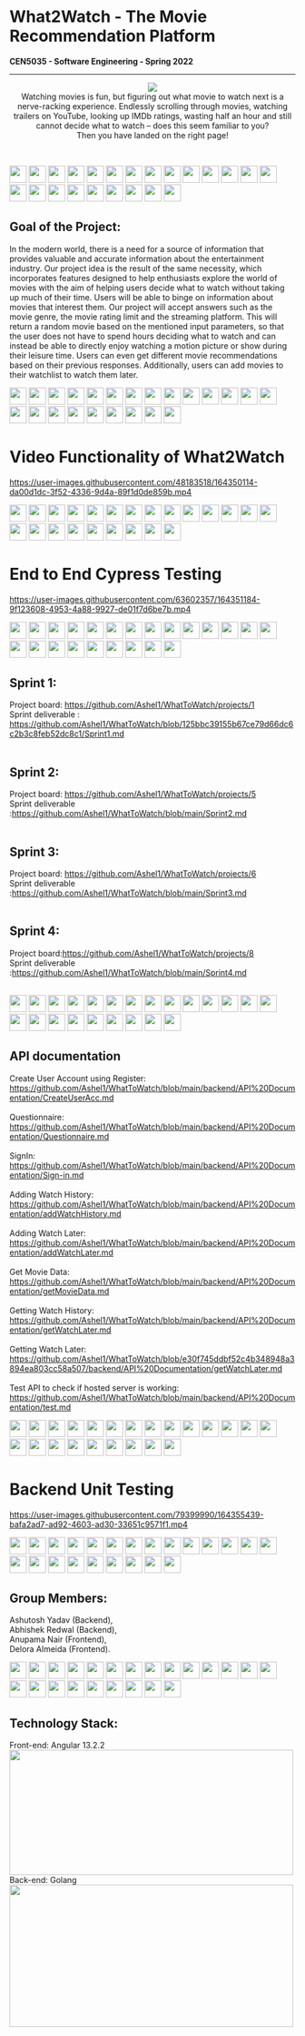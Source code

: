 # What2Watch - The Movie Recommendation Platform 
<b>CEN5035 - Software Engineering - Spring 2022</b>
<hr>

<p align="center">
<img src="https://github.com/Ashel1/WhatToWatch/blob/b869a2fd596c228932492ce0f2c90c4c866b662d/images/what2watch.png"/>
<br>
Watching movies is fun, but figuring out what movie to watch next is a nerve-racking experience. Endlessly scrolling through movies, watching trailers on YouTube, looking up IMDb ratings, wasting half an hour and still cannot decide what to watch – does this seem familiar to you? <br>
Then you have landed on the right page!
</p>
<br>

<img src="https://github.com/Ashel1/WhatToWatch/blob/9c953b4572c36a09f87d8c26a8bc3b705865c48d/images/reel.png" height="30" width="30"/> <img src="https://github.com/Ashel1/WhatToWatch/blob/9c953b4572c36a09f87d8c26a8bc3b705865c48d/images/reel.png" height="30" width="30"/> <img src="https://github.com/Ashel1/WhatToWatch/blob/9c953b4572c36a09f87d8c26a8bc3b705865c48d/images/reel.png" height="30" width="30"/> <img src="https://github.com/Ashel1/WhatToWatch/blob/9c953b4572c36a09f87d8c26a8bc3b705865c48d/images/reel.png" height="30" width="30"/> <img src="https://github.com/Ashel1/WhatToWatch/blob/9c953b4572c36a09f87d8c26a8bc3b705865c48d/images/reel.png" height="30" width="30"/> <img src="https://github.com/Ashel1/WhatToWatch/blob/9c953b4572c36a09f87d8c26a8bc3b705865c48d/images/reel.png" height="30" width="30"/> <img src="https://github.com/Ashel1/WhatToWatch/blob/9c953b4572c36a09f87d8c26a8bc3b705865c48d/images/reel.png" height="30" width="30"/> <img src="https://github.com/Ashel1/WhatToWatch/blob/9c953b4572c36a09f87d8c26a8bc3b705865c48d/images/reel.png" height="30" width="30"/> <img src="https://github.com/Ashel1/WhatToWatch/blob/9c953b4572c36a09f87d8c26a8bc3b705865c48d/images/reel.png" height="30" width="30"/> <img src="https://github.com/Ashel1/WhatToWatch/blob/9c953b4572c36a09f87d8c26a8bc3b705865c48d/images/reel.png" height="30" width="30"/> <img src="https://github.com/Ashel1/WhatToWatch/blob/9c953b4572c36a09f87d8c26a8bc3b705865c48d/images/reel.png" height="30" width="30"/> <img src="https://github.com/Ashel1/WhatToWatch/blob/9c953b4572c36a09f87d8c26a8bc3b705865c48d/images/reel.png" height="30" width="30"/> <img src="https://github.com/Ashel1/WhatToWatch/blob/9c953b4572c36a09f87d8c26a8bc3b705865c48d/images/reel.png" height="30" width="30"/> <img src="https://github.com/Ashel1/WhatToWatch/blob/9c953b4572c36a09f87d8c26a8bc3b705865c48d/images/reel.png" height="30" width="30"/> <img src="https://github.com/Ashel1/WhatToWatch/blob/9c953b4572c36a09f87d8c26a8bc3b705865c48d/images/reel.png" height="30" width="30"/> <img src="https://github.com/Ashel1/WhatToWatch/blob/9c953b4572c36a09f87d8c26a8bc3b705865c48d/images/reel.png" height="30" width="30"/> <img src="https://github.com/Ashel1/WhatToWatch/blob/9c953b4572c36a09f87d8c26a8bc3b705865c48d/images/reel.png" height="30" width="30"/> <img src="https://github.com/Ashel1/WhatToWatch/blob/9c953b4572c36a09f87d8c26a8bc3b705865c48d/images/reel.png" height="30" width="30"/> <img src="https://github.com/Ashel1/WhatToWatch/blob/9c953b4572c36a09f87d8c26a8bc3b705865c48d/images/reel.png" height="30" width="30"/> <img src="https://github.com/Ashel1/WhatToWatch/blob/9c953b4572c36a09f87d8c26a8bc3b705865c48d/images/reel.png" height="30" width="30"/> <img src="https://github.com/Ashel1/WhatToWatch/blob/9c953b4572c36a09f87d8c26a8bc3b705865c48d/images/reel.png" height="30" width="30"/> <img src="https://github.com/Ashel1/WhatToWatch/blob/9c953b4572c36a09f87d8c26a8bc3b705865c48d/images/reel.png" height="30" width="30"/> <img src="https://github.com/Ashel1/WhatToWatch/blob/9c953b4572c36a09f87d8c26a8bc3b705865c48d/images/reel.png" height="30" width="30"/> 


<b><h2>Goal of the Project:</h2></b>
In the modern world, there is a need for a source of information that provides valuable and accurate information about the entertainment industry. Our project idea is the result of the same necessity, which incorporates features designed to help enthusiasts explore the world of movies with the aim of helping users decide what to watch without taking up much of their time. Users will be able to binge on information about movies that interest them. Our project will accept answers such as the movie genre, the movie rating limit and the streaming platform. This will return a random movie based on the mentioned input parameters, so that the user does not have to spend hours deciding what to watch and can instead be able to directly enjoy watching a motion picture or show during their leisure time. Users can even get different movie recommendations based on their previous responses. Additionally, users can add movies to their watchlist to watch them later.

<img src="https://github.com/Ashel1/WhatToWatch/blob/9c953b4572c36a09f87d8c26a8bc3b705865c48d/images/reel.png" height="30" width="30"/> <img src="https://github.com/Ashel1/WhatToWatch/blob/9c953b4572c36a09f87d8c26a8bc3b705865c48d/images/reel.png" height="30" width="30"/> <img src="https://github.com/Ashel1/WhatToWatch/blob/9c953b4572c36a09f87d8c26a8bc3b705865c48d/images/reel.png" height="30" width="30"/> <img src="https://github.com/Ashel1/WhatToWatch/blob/9c953b4572c36a09f87d8c26a8bc3b705865c48d/images/reel.png" height="30" width="30"/> <img src="https://github.com/Ashel1/WhatToWatch/blob/9c953b4572c36a09f87d8c26a8bc3b705865c48d/images/reel.png" height="30" width="30"/> <img src="https://github.com/Ashel1/WhatToWatch/blob/9c953b4572c36a09f87d8c26a8bc3b705865c48d/images/reel.png" height="30" width="30"/> <img src="https://github.com/Ashel1/WhatToWatch/blob/9c953b4572c36a09f87d8c26a8bc3b705865c48d/images/reel.png" height="30" width="30"/> <img src="https://github.com/Ashel1/WhatToWatch/blob/9c953b4572c36a09f87d8c26a8bc3b705865c48d/images/reel.png" height="30" width="30"/> <img src="https://github.com/Ashel1/WhatToWatch/blob/9c953b4572c36a09f87d8c26a8bc3b705865c48d/images/reel.png" height="30" width="30"/> <img src="https://github.com/Ashel1/WhatToWatch/blob/9c953b4572c36a09f87d8c26a8bc3b705865c48d/images/reel.png" height="30" width="30"/> <img src="https://github.com/Ashel1/WhatToWatch/blob/9c953b4572c36a09f87d8c26a8bc3b705865c48d/images/reel.png" height="30" width="30"/> <img src="https://github.com/Ashel1/WhatToWatch/blob/9c953b4572c36a09f87d8c26a8bc3b705865c48d/images/reel.png" height="30" width="30"/> <img src="https://github.com/Ashel1/WhatToWatch/blob/9c953b4572c36a09f87d8c26a8bc3b705865c48d/images/reel.png" height="30" width="30"/> <img src="https://github.com/Ashel1/WhatToWatch/blob/9c953b4572c36a09f87d8c26a8bc3b705865c48d/images/reel.png" height="30" width="30"/> <img src="https://github.com/Ashel1/WhatToWatch/blob/9c953b4572c36a09f87d8c26a8bc3b705865c48d/images/reel.png" height="30" width="30"/> <img src="https://github.com/Ashel1/WhatToWatch/blob/9c953b4572c36a09f87d8c26a8bc3b705865c48d/images/reel.png" height="30" width="30"/> <img src="https://github.com/Ashel1/WhatToWatch/blob/9c953b4572c36a09f87d8c26a8bc3b705865c48d/images/reel.png" height="30" width="30"/> <img src="https://github.com/Ashel1/WhatToWatch/blob/9c953b4572c36a09f87d8c26a8bc3b705865c48d/images/reel.png" height="30" width="30"/> <img src="https://github.com/Ashel1/WhatToWatch/blob/9c953b4572c36a09f87d8c26a8bc3b705865c48d/images/reel.png" height="30" width="30"/> <img src="https://github.com/Ashel1/WhatToWatch/blob/9c953b4572c36a09f87d8c26a8bc3b705865c48d/images/reel.png" height="30" width="30"/> <img src="https://github.com/Ashel1/WhatToWatch/blob/9c953b4572c36a09f87d8c26a8bc3b705865c48d/images/reel.png" height="30" width="30"/> <img src="https://github.com/Ashel1/WhatToWatch/blob/9c953b4572c36a09f87d8c26a8bc3b705865c48d/images/reel.png" height="30" width="30"/> <img src="https://github.com/Ashel1/WhatToWatch/blob/9c953b4572c36a09f87d8c26a8bc3b705865c48d/images/reel.png" height="30" width="30"/>

<h1>Video Functionality of What2Watch</h1>
  


https://user-images.githubusercontent.com/48183518/164350114-da00d1dc-3f52-4336-9d4a-89f1d0de859b.mp4


<img src="https://github.com/Ashel1/WhatToWatch/blob/9c953b4572c36a09f87d8c26a8bc3b705865c48d/images/reel.png" height="30" width="30"/> <img src="https://github.com/Ashel1/WhatToWatch/blob/9c953b4572c36a09f87d8c26a8bc3b705865c48d/images/reel.png" height="30" width="30"/> <img src="https://github.com/Ashel1/WhatToWatch/blob/9c953b4572c36a09f87d8c26a8bc3b705865c48d/images/reel.png" height="30" width="30"/> <img src="https://github.com/Ashel1/WhatToWatch/blob/9c953b4572c36a09f87d8c26a8bc3b705865c48d/images/reel.png" height="30" width="30"/> <img src="https://github.com/Ashel1/WhatToWatch/blob/9c953b4572c36a09f87d8c26a8bc3b705865c48d/images/reel.png" height="30" width="30"/> <img src="https://github.com/Ashel1/WhatToWatch/blob/9c953b4572c36a09f87d8c26a8bc3b705865c48d/images/reel.png" height="30" width="30"/> <img src="https://github.com/Ashel1/WhatToWatch/blob/9c953b4572c36a09f87d8c26a8bc3b705865c48d/images/reel.png" height="30" width="30"/> <img src="https://github.com/Ashel1/WhatToWatch/blob/9c953b4572c36a09f87d8c26a8bc3b705865c48d/images/reel.png" height="30" width="30"/> <img src="https://github.com/Ashel1/WhatToWatch/blob/9c953b4572c36a09f87d8c26a8bc3b705865c48d/images/reel.png" height="30" width="30"/> <img src="https://github.com/Ashel1/WhatToWatch/blob/9c953b4572c36a09f87d8c26a8bc3b705865c48d/images/reel.png" height="30" width="30"/> <img src="https://github.com/Ashel1/WhatToWatch/blob/9c953b4572c36a09f87d8c26a8bc3b705865c48d/images/reel.png" height="30" width="30"/> <img src="https://github.com/Ashel1/WhatToWatch/blob/9c953b4572c36a09f87d8c26a8bc3b705865c48d/images/reel.png" height="30" width="30"/> <img src="https://github.com/Ashel1/WhatToWatch/blob/9c953b4572c36a09f87d8c26a8bc3b705865c48d/images/reel.png" height="30" width="30"/> <img src="https://github.com/Ashel1/WhatToWatch/blob/9c953b4572c36a09f87d8c26a8bc3b705865c48d/images/reel.png" height="30" width="30"/> <img src="https://github.com/Ashel1/WhatToWatch/blob/9c953b4572c36a09f87d8c26a8bc3b705865c48d/images/reel.png" height="30" width="30"/> <img src="https://github.com/Ashel1/WhatToWatch/blob/9c953b4572c36a09f87d8c26a8bc3b705865c48d/images/reel.png" height="30" width="30"/> <img src="https://github.com/Ashel1/WhatToWatch/blob/9c953b4572c36a09f87d8c26a8bc3b705865c48d/images/reel.png" height="30" width="30"/> <img src="https://github.com/Ashel1/WhatToWatch/blob/9c953b4572c36a09f87d8c26a8bc3b705865c48d/images/reel.png" height="30" width="30"/> <img src="https://github.com/Ashel1/WhatToWatch/blob/9c953b4572c36a09f87d8c26a8bc3b705865c48d/images/reel.png" height="30" width="30"/> <img src="https://github.com/Ashel1/WhatToWatch/blob/9c953b4572c36a09f87d8c26a8bc3b705865c48d/images/reel.png" height="30" width="30"/> <img src="https://github.com/Ashel1/WhatToWatch/blob/9c953b4572c36a09f87d8c26a8bc3b705865c48d/images/reel.png" height="30" width="30"/> <img src="https://github.com/Ashel1/WhatToWatch/blob/9c953b4572c36a09f87d8c26a8bc3b705865c48d/images/reel.png" height="30" width="30"/> <img src="https://github.com/Ashel1/WhatToWatch/blob/9c953b4572c36a09f87d8c26a8bc3b705865c48d/images/reel.png" height="30" width="30"/>


<h1>End to End Cypress Testing</h1>


https://user-images.githubusercontent.com/63602357/164351184-9f123608-4953-4a88-9927-de01f7d6be7b.mp4



<img src="https://github.com/Ashel1/WhatToWatch/blob/9c953b4572c36a09f87d8c26a8bc3b705865c48d/images/reel.png" height="30" width="30"/> <img src="https://github.com/Ashel1/WhatToWatch/blob/9c953b4572c36a09f87d8c26a8bc3b705865c48d/images/reel.png" height="30" width="30"/> <img src="https://github.com/Ashel1/WhatToWatch/blob/9c953b4572c36a09f87d8c26a8bc3b705865c48d/images/reel.png" height="30" width="30"/> <img src="https://github.com/Ashel1/WhatToWatch/blob/9c953b4572c36a09f87d8c26a8bc3b705865c48d/images/reel.png" height="30" width="30"/> <img src="https://github.com/Ashel1/WhatToWatch/blob/9c953b4572c36a09f87d8c26a8bc3b705865c48d/images/reel.png" height="30" width="30"/> <img src="https://github.com/Ashel1/WhatToWatch/blob/9c953b4572c36a09f87d8c26a8bc3b705865c48d/images/reel.png" height="30" width="30"/> <img src="https://github.com/Ashel1/WhatToWatch/blob/9c953b4572c36a09f87d8c26a8bc3b705865c48d/images/reel.png" height="30" width="30"/> <img src="https://github.com/Ashel1/WhatToWatch/blob/9c953b4572c36a09f87d8c26a8bc3b705865c48d/images/reel.png" height="30" width="30"/> <img src="https://github.com/Ashel1/WhatToWatch/blob/9c953b4572c36a09f87d8c26a8bc3b705865c48d/images/reel.png" height="30" width="30"/> <img src="https://github.com/Ashel1/WhatToWatch/blob/9c953b4572c36a09f87d8c26a8bc3b705865c48d/images/reel.png" height="30" width="30"/> <img src="https://github.com/Ashel1/WhatToWatch/blob/9c953b4572c36a09f87d8c26a8bc3b705865c48d/images/reel.png" height="30" width="30"/> <img src="https://github.com/Ashel1/WhatToWatch/blob/9c953b4572c36a09f87d8c26a8bc3b705865c48d/images/reel.png" height="30" width="30"/> <img src="https://github.com/Ashel1/WhatToWatch/blob/9c953b4572c36a09f87d8c26a8bc3b705865c48d/images/reel.png" height="30" width="30"/> <img src="https://github.com/Ashel1/WhatToWatch/blob/9c953b4572c36a09f87d8c26a8bc3b705865c48d/images/reel.png" height="30" width="30"/> <img src="https://github.com/Ashel1/WhatToWatch/blob/9c953b4572c36a09f87d8c26a8bc3b705865c48d/images/reel.png" height="30" width="30"/> <img src="https://github.com/Ashel1/WhatToWatch/blob/9c953b4572c36a09f87d8c26a8bc3b705865c48d/images/reel.png" height="30" width="30"/> <img src="https://github.com/Ashel1/WhatToWatch/blob/9c953b4572c36a09f87d8c26a8bc3b705865c48d/images/reel.png" height="30" width="30"/> <img src="https://github.com/Ashel1/WhatToWatch/blob/9c953b4572c36a09f87d8c26a8bc3b705865c48d/images/reel.png" height="30" width="30"/> <img src="https://github.com/Ashel1/WhatToWatch/blob/9c953b4572c36a09f87d8c26a8bc3b705865c48d/images/reel.png" height="30" width="30"/> <img src="https://github.com/Ashel1/WhatToWatch/blob/9c953b4572c36a09f87d8c26a8bc3b705865c48d/images/reel.png" height="30" width="30"/> <img src="https://github.com/Ashel1/WhatToWatch/blob/9c953b4572c36a09f87d8c26a8bc3b705865c48d/images/reel.png" height="30" width="30"/> <img src="https://github.com/Ashel1/WhatToWatch/blob/9c953b4572c36a09f87d8c26a8bc3b705865c48d/images/reel.png" height="30" width="30"/> <img src="https://github.com/Ashel1/WhatToWatch/blob/9c953b4572c36a09f87d8c26a8bc3b705865c48d/images/reel.png" height="30" width="30"/>

<b><h2>Sprint 1:</h2></b>
Project board: https://github.com/Ashel1/WhatToWatch/projects/1 <br>
Sprint deliverable : https://github.com/Ashel1/WhatToWatch/blob/125bbc39155b67ce79d66dc6c2b3c8feb52dc8c1/Sprint1.md <br>
<br>

<b><h2>Sprint 2:</h2></b>
Project board: https://github.com/Ashel1/WhatToWatch/projects/5 <br>
Sprint deliverable :https://github.com/Ashel1/WhatToWatch/blob/main/Sprint2.md<br>
<br>

<b><h2>Sprint 3:</h2></b>
Project board: https://github.com/Ashel1/WhatToWatch/projects/6<br>
Sprint deliverable :https://github.com/Ashel1/WhatToWatch/blob/main/Sprint3.md<br>
<br>

<b><h2>Sprint 4:</h2></b>
Project board:https://github.com/Ashel1/WhatToWatch/projects/8<br>
Sprint deliverable :https://github.com/Ashel1/WhatToWatch/blob/main/Sprint4.md<br>
<br>

<img src="https://github.com/Ashel1/WhatToWatch/blob/9c953b4572c36a09f87d8c26a8bc3b705865c48d/images/reel.png" height="30" width="30"/> <img src="https://github.com/Ashel1/WhatToWatch/blob/9c953b4572c36a09f87d8c26a8bc3b705865c48d/images/reel.png" height="30" width="30"/> <img src="https://github.com/Ashel1/WhatToWatch/blob/9c953b4572c36a09f87d8c26a8bc3b705865c48d/images/reel.png" height="30" width="30"/> <img src="https://github.com/Ashel1/WhatToWatch/blob/9c953b4572c36a09f87d8c26a8bc3b705865c48d/images/reel.png" height="30" width="30"/> <img src="https://github.com/Ashel1/WhatToWatch/blob/9c953b4572c36a09f87d8c26a8bc3b705865c48d/images/reel.png" height="30" width="30"/> <img src="https://github.com/Ashel1/WhatToWatch/blob/9c953b4572c36a09f87d8c26a8bc3b705865c48d/images/reel.png" height="30" width="30"/> <img src="https://github.com/Ashel1/WhatToWatch/blob/9c953b4572c36a09f87d8c26a8bc3b705865c48d/images/reel.png" height="30" width="30"/> <img src="https://github.com/Ashel1/WhatToWatch/blob/9c953b4572c36a09f87d8c26a8bc3b705865c48d/images/reel.png" height="30" width="30"/> <img src="https://github.com/Ashel1/WhatToWatch/blob/9c953b4572c36a09f87d8c26a8bc3b705865c48d/images/reel.png" height="30" width="30"/> <img src="https://github.com/Ashel1/WhatToWatch/blob/9c953b4572c36a09f87d8c26a8bc3b705865c48d/images/reel.png" height="30" width="30"/> <img src="https://github.com/Ashel1/WhatToWatch/blob/9c953b4572c36a09f87d8c26a8bc3b705865c48d/images/reel.png" height="30" width="30"/> <img src="https://github.com/Ashel1/WhatToWatch/blob/9c953b4572c36a09f87d8c26a8bc3b705865c48d/images/reel.png" height="30" width="30"/> <img src="https://github.com/Ashel1/WhatToWatch/blob/9c953b4572c36a09f87d8c26a8bc3b705865c48d/images/reel.png" height="30" width="30"/> <img src="https://github.com/Ashel1/WhatToWatch/blob/9c953b4572c36a09f87d8c26a8bc3b705865c48d/images/reel.png" height="30" width="30"/> <img src="https://github.com/Ashel1/WhatToWatch/blob/9c953b4572c36a09f87d8c26a8bc3b705865c48d/images/reel.png" height="30" width="30"/> <img src="https://github.com/Ashel1/WhatToWatch/blob/9c953b4572c36a09f87d8c26a8bc3b705865c48d/images/reel.png" height="30" width="30"/> <img src="https://github.com/Ashel1/WhatToWatch/blob/9c953b4572c36a09f87d8c26a8bc3b705865c48d/images/reel.png" height="30" width="30"/> <img src="https://github.com/Ashel1/WhatToWatch/blob/9c953b4572c36a09f87d8c26a8bc3b705865c48d/images/reel.png" height="30" width="30"/> <img src="https://github.com/Ashel1/WhatToWatch/blob/9c953b4572c36a09f87d8c26a8bc3b705865c48d/images/reel.png" height="30" width="30"/> <img src="https://github.com/Ashel1/WhatToWatch/blob/9c953b4572c36a09f87d8c26a8bc3b705865c48d/images/reel.png" height="30" width="30"/> <img src="https://github.com/Ashel1/WhatToWatch/blob/9c953b4572c36a09f87d8c26a8bc3b705865c48d/images/reel.png" height="30" width="30"/> <img src="https://github.com/Ashel1/WhatToWatch/blob/9c953b4572c36a09f87d8c26a8bc3b705865c48d/images/reel.png" height="30" width="30"/> <img src="https://github.com/Ashel1/WhatToWatch/blob/9c953b4572c36a09f87d8c26a8bc3b705865c48d/images/reel.png" height="30" width="30"/> 
<b><h2>API documentation</h2></b>
Create User Account using Register: https://github.com/Ashel1/WhatToWatch/blob/main/backend/API%20Documentation/CreateUserAcc.md<br><br>
Questionnaire: https://github.com/Ashel1/WhatToWatch/blob/main/backend/API%20Documentation/Questionnaire.md<br><br>
SignIn: https://github.com/Ashel1/WhatToWatch/blob/main/backend/API%20Documentation/Sign-in.md<br><br>
Adding Watch History: https://github.com/Ashel1/WhatToWatch/blob/main/backend/API%20Documentation/addWatchHistory.md<br><br>
Adding Watch Later: https://github.com/Ashel1/WhatToWatch/blob/main/backend/API%20Documentation/addWatchLater.md<br><br>
Get Movie Data: https://github.com/Ashel1/WhatToWatch/blob/main/backend/API%20Documentation/getMovieData.md<br><br>
Getting Watch History: https://github.com/Ashel1/WhatToWatch/blob/main/backend/API%20Documentation/getWatchLater.md<br><br>
Getting Watch Later: https://github.com/Ashel1/WhatToWatch/blob/e30f745ddbf52c4b348948a3894ea803cc58a507/backend/API%20Documentation/getWatchLater.md<br><br>
Test API to check if hosted server is working: https://github.com/Ashel1/WhatToWatch/blob/main/backend/API%20Documentation/test.md

<img src="https://github.com/Ashel1/WhatToWatch/blob/9c953b4572c36a09f87d8c26a8bc3b705865c48d/images/reel.png" height="30" width="30"/> <img src="https://github.com/Ashel1/WhatToWatch/blob/9c953b4572c36a09f87d8c26a8bc3b705865c48d/images/reel.png" height="30" width="30"/> <img src="https://github.com/Ashel1/WhatToWatch/blob/9c953b4572c36a09f87d8c26a8bc3b705865c48d/images/reel.png" height="30" width="30"/> <img src="https://github.com/Ashel1/WhatToWatch/blob/9c953b4572c36a09f87d8c26a8bc3b705865c48d/images/reel.png" height="30" width="30"/> <img src="https://github.com/Ashel1/WhatToWatch/blob/9c953b4572c36a09f87d8c26a8bc3b705865c48d/images/reel.png" height="30" width="30"/> <img src="https://github.com/Ashel1/WhatToWatch/blob/9c953b4572c36a09f87d8c26a8bc3b705865c48d/images/reel.png" height="30" width="30"/> <img src="https://github.com/Ashel1/WhatToWatch/blob/9c953b4572c36a09f87d8c26a8bc3b705865c48d/images/reel.png" height="30" width="30"/> <img src="https://github.com/Ashel1/WhatToWatch/blob/9c953b4572c36a09f87d8c26a8bc3b705865c48d/images/reel.png" height="30" width="30"/> <img src="https://github.com/Ashel1/WhatToWatch/blob/9c953b4572c36a09f87d8c26a8bc3b705865c48d/images/reel.png" height="30" width="30"/> <img src="https://github.com/Ashel1/WhatToWatch/blob/9c953b4572c36a09f87d8c26a8bc3b705865c48d/images/reel.png" height="30" width="30"/> <img src="https://github.com/Ashel1/WhatToWatch/blob/9c953b4572c36a09f87d8c26a8bc3b705865c48d/images/reel.png" height="30" width="30"/> <img src="https://github.com/Ashel1/WhatToWatch/blob/9c953b4572c36a09f87d8c26a8bc3b705865c48d/images/reel.png" height="30" width="30"/> <img src="https://github.com/Ashel1/WhatToWatch/blob/9c953b4572c36a09f87d8c26a8bc3b705865c48d/images/reel.png" height="30" width="30"/> <img src="https://github.com/Ashel1/WhatToWatch/blob/9c953b4572c36a09f87d8c26a8bc3b705865c48d/images/reel.png" height="30" width="30"/> <img src="https://github.com/Ashel1/WhatToWatch/blob/9c953b4572c36a09f87d8c26a8bc3b705865c48d/images/reel.png" height="30" width="30"/> <img src="https://github.com/Ashel1/WhatToWatch/blob/9c953b4572c36a09f87d8c26a8bc3b705865c48d/images/reel.png" height="30" width="30"/> <img src="https://github.com/Ashel1/WhatToWatch/blob/9c953b4572c36a09f87d8c26a8bc3b705865c48d/images/reel.png" height="30" width="30"/> <img src="https://github.com/Ashel1/WhatToWatch/blob/9c953b4572c36a09f87d8c26a8bc3b705865c48d/images/reel.png" height="30" width="30"/> <img src="https://github.com/Ashel1/WhatToWatch/blob/9c953b4572c36a09f87d8c26a8bc3b705865c48d/images/reel.png" height="30" width="30"/> <img src="https://github.com/Ashel1/WhatToWatch/blob/9c953b4572c36a09f87d8c26a8bc3b705865c48d/images/reel.png" height="30" width="30"/> <img src="https://github.com/Ashel1/WhatToWatch/blob/9c953b4572c36a09f87d8c26a8bc3b705865c48d/images/reel.png" height="30" width="30"/> <img src="https://github.com/Ashel1/WhatToWatch/blob/9c953b4572c36a09f87d8c26a8bc3b705865c48d/images/reel.png" height="30" width="30"/> <img src="https://github.com/Ashel1/WhatToWatch/blob/9c953b4572c36a09f87d8c26a8bc3b705865c48d/images/reel.png" height="30" width="30"/> 

<h1>Backend Unit Testing</h1>

https://user-images.githubusercontent.com/79399990/164355439-bafa2ad7-ad92-4603-ad30-33651c9571f1.mp4

<img src="https://github.com/Ashel1/WhatToWatch/blob/9c953b4572c36a09f87d8c26a8bc3b705865c48d/images/reel.png" height="30" width="30"/> <img src="https://github.com/Ashel1/WhatToWatch/blob/9c953b4572c36a09f87d8c26a8bc3b705865c48d/images/reel.png" height="30" width="30"/> <img src="https://github.com/Ashel1/WhatToWatch/blob/9c953b4572c36a09f87d8c26a8bc3b705865c48d/images/reel.png" height="30" width="30"/> <img src="https://github.com/Ashel1/WhatToWatch/blob/9c953b4572c36a09f87d8c26a8bc3b705865c48d/images/reel.png" height="30" width="30"/> <img src="https://github.com/Ashel1/WhatToWatch/blob/9c953b4572c36a09f87d8c26a8bc3b705865c48d/images/reel.png" height="30" width="30"/> <img src="https://github.com/Ashel1/WhatToWatch/blob/9c953b4572c36a09f87d8c26a8bc3b705865c48d/images/reel.png" height="30" width="30"/> <img src="https://github.com/Ashel1/WhatToWatch/blob/9c953b4572c36a09f87d8c26a8bc3b705865c48d/images/reel.png" height="30" width="30"/> <img src="https://github.com/Ashel1/WhatToWatch/blob/9c953b4572c36a09f87d8c26a8bc3b705865c48d/images/reel.png" height="30" width="30"/> <img src="https://github.com/Ashel1/WhatToWatch/blob/9c953b4572c36a09f87d8c26a8bc3b705865c48d/images/reel.png" height="30" width="30"/> <img src="https://github.com/Ashel1/WhatToWatch/blob/9c953b4572c36a09f87d8c26a8bc3b705865c48d/images/reel.png" height="30" width="30"/> <img src="https://github.com/Ashel1/WhatToWatch/blob/9c953b4572c36a09f87d8c26a8bc3b705865c48d/images/reel.png" height="30" width="30"/> <img src="https://github.com/Ashel1/WhatToWatch/blob/9c953b4572c36a09f87d8c26a8bc3b705865c48d/images/reel.png" height="30" width="30"/> <img src="https://github.com/Ashel1/WhatToWatch/blob/9c953b4572c36a09f87d8c26a8bc3b705865c48d/images/reel.png" height="30" width="30"/> <img src="https://github.com/Ashel1/WhatToWatch/blob/9c953b4572c36a09f87d8c26a8bc3b705865c48d/images/reel.png" height="30" width="30"/> <img src="https://github.com/Ashel1/WhatToWatch/blob/9c953b4572c36a09f87d8c26a8bc3b705865c48d/images/reel.png" height="30" width="30"/> <img src="https://github.com/Ashel1/WhatToWatch/blob/9c953b4572c36a09f87d8c26a8bc3b705865c48d/images/reel.png" height="30" width="30"/> <img src="https://github.com/Ashel1/WhatToWatch/blob/9c953b4572c36a09f87d8c26a8bc3b705865c48d/images/reel.png" height="30" width="30"/> <img src="https://github.com/Ashel1/WhatToWatch/blob/9c953b4572c36a09f87d8c26a8bc3b705865c48d/images/reel.png" height="30" width="30"/> <img src="https://github.com/Ashel1/WhatToWatch/blob/9c953b4572c36a09f87d8c26a8bc3b705865c48d/images/reel.png" height="30" width="30"/> <img src="https://github.com/Ashel1/WhatToWatch/blob/9c953b4572c36a09f87d8c26a8bc3b705865c48d/images/reel.png" height="30" width="30"/> <img src="https://github.com/Ashel1/WhatToWatch/blob/9c953b4572c36a09f87d8c26a8bc3b705865c48d/images/reel.png" height="30" width="30"/> <img src="https://github.com/Ashel1/WhatToWatch/blob/9c953b4572c36a09f87d8c26a8bc3b705865c48d/images/reel.png" height="30" width="30"/> <img src="https://github.com/Ashel1/WhatToWatch/blob/9c953b4572c36a09f87d8c26a8bc3b705865c48d/images/reel.png" height="30" width="30"/> 
<b><h2>Group Members:</h2></b>
Ashutosh Yadav (Backend), </br>
Abhishek Redwal (Backend),</br>
Anupama Nair (Frontend),</br>
Delora Almeida (Frontend).</br>

<img src="https://github.com/Ashel1/WhatToWatch/blob/9c953b4572c36a09f87d8c26a8bc3b705865c48d/images/reel.png" height="30" width="30"/> <img src="https://github.com/Ashel1/WhatToWatch/blob/9c953b4572c36a09f87d8c26a8bc3b705865c48d/images/reel.png" height="30" width="30"/> <img src="https://github.com/Ashel1/WhatToWatch/blob/9c953b4572c36a09f87d8c26a8bc3b705865c48d/images/reel.png" height="30" width="30"/> <img src="https://github.com/Ashel1/WhatToWatch/blob/9c953b4572c36a09f87d8c26a8bc3b705865c48d/images/reel.png" height="30" width="30"/> <img src="https://github.com/Ashel1/WhatToWatch/blob/9c953b4572c36a09f87d8c26a8bc3b705865c48d/images/reel.png" height="30" width="30"/> <img src="https://github.com/Ashel1/WhatToWatch/blob/9c953b4572c36a09f87d8c26a8bc3b705865c48d/images/reel.png" height="30" width="30"/> <img src="https://github.com/Ashel1/WhatToWatch/blob/9c953b4572c36a09f87d8c26a8bc3b705865c48d/images/reel.png" height="30" width="30"/> <img src="https://github.com/Ashel1/WhatToWatch/blob/9c953b4572c36a09f87d8c26a8bc3b705865c48d/images/reel.png" height="30" width="30"/> <img src="https://github.com/Ashel1/WhatToWatch/blob/9c953b4572c36a09f87d8c26a8bc3b705865c48d/images/reel.png" height="30" width="30"/> <img src="https://github.com/Ashel1/WhatToWatch/blob/9c953b4572c36a09f87d8c26a8bc3b705865c48d/images/reel.png" height="30" width="30"/> <img src="https://github.com/Ashel1/WhatToWatch/blob/9c953b4572c36a09f87d8c26a8bc3b705865c48d/images/reel.png" height="30" width="30"/> <img src="https://github.com/Ashel1/WhatToWatch/blob/9c953b4572c36a09f87d8c26a8bc3b705865c48d/images/reel.png" height="30" width="30"/> <img src="https://github.com/Ashel1/WhatToWatch/blob/9c953b4572c36a09f87d8c26a8bc3b705865c48d/images/reel.png" height="30" width="30"/> <img src="https://github.com/Ashel1/WhatToWatch/blob/9c953b4572c36a09f87d8c26a8bc3b705865c48d/images/reel.png" height="30" width="30"/> <img src="https://github.com/Ashel1/WhatToWatch/blob/9c953b4572c36a09f87d8c26a8bc3b705865c48d/images/reel.png" height="30" width="30"/> <img src="https://github.com/Ashel1/WhatToWatch/blob/9c953b4572c36a09f87d8c26a8bc3b705865c48d/images/reel.png" height="30" width="30"/> <img src="https://github.com/Ashel1/WhatToWatch/blob/9c953b4572c36a09f87d8c26a8bc3b705865c48d/images/reel.png" height="30" width="30"/> <img src="https://github.com/Ashel1/WhatToWatch/blob/9c953b4572c36a09f87d8c26a8bc3b705865c48d/images/reel.png" height="30" width="30"/> <img src="https://github.com/Ashel1/WhatToWatch/blob/9c953b4572c36a09f87d8c26a8bc3b705865c48d/images/reel.png" height="30" width="30"/> <img src="https://github.com/Ashel1/WhatToWatch/blob/9c953b4572c36a09f87d8c26a8bc3b705865c48d/images/reel.png" height="30" width="30"/> <img src="https://github.com/Ashel1/WhatToWatch/blob/9c953b4572c36a09f87d8c26a8bc3b705865c48d/images/reel.png" height="30" width="30"/> <img src="https://github.com/Ashel1/WhatToWatch/blob/9c953b4572c36a09f87d8c26a8bc3b705865c48d/images/reel.png" height="30" width="30"/> <img src="https://github.com/Ashel1/WhatToWatch/blob/9c953b4572c36a09f87d8c26a8bc3b705865c48d/images/reel.png" height="30" width="30"/>

<b><h2>Technology Stack:</h2></b>
Front-end: Angular 13.2.2</br>
<img src="https://github.com/Ashel1/WhatToWatch/blob/ae372b08b9e5cc548e79f7d892bf400383989652/images/angular-image.gif" height="220" width="500" />
<br>
Back-end: Golang
<br>
<img src="https://github.com/Ashel1/WhatToWatch/blob/ae372b08b9e5cc548e79f7d892bf400383989652/images/go.gif" height="250" width="500"/>
